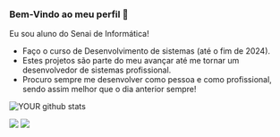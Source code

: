 <img src="">

### Bem-Vindo ao meu perfil 👋
Eu sou aluno do Senai de Informática!
- Faço o curso de Desenvolvimento de sistemas (até o fim de 2024).
- Estes projetos são parte do meu avançar até me tornar um desenvolvedor de sistemas profissional.
- Procuro sempre me desenvolver como pessoa e como profissional, sendo assim melhor que o dia anterior sempre! 

![YOUR github stats](https://github-readme-stats.vercel.app/api?username=mlm5608)

[<img src="https://img.shields.io/badge/linkedin-%230077B5.svg?&style=for-the-badge&logo=linkedin&logoColor=white" />](https://www.linkedin.com/in/miguel-lamarca-moreira-b91a46275/E/) [<img src = "https://img.shields.io/badge/instagram-%23E4405F.svg?&style=for-the-badge&logo=instagram&logoColor=white">](https://www.instagram.com/miguellamarca/)
